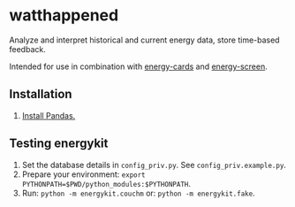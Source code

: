 watthappened
============

Analyze and interpret historical and current energy data, store time-based feedback.

Intended for use in combination with [energy-cards](https://github.com/interactiveinstitute/energy-cards) and [energy-screen](https://github.com/interactiveinstitute/energy-screen).


Installation
------------

1. [Install Pandas.](http://pandas.pydata.org/pandas-docs/stable/install.html)


Testing energykit
-----------------

1. Set the database details in `config_priv.py`. See `config_priv.example.py`.
2. Prepare your environment: `export PYTHONPATH=$PWD/python_modules:$PYTHONPATH`.
3. Run: `python -m energykit.couchm` or: `python -m energykit.fake`.
